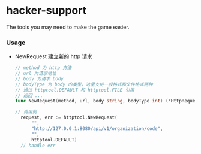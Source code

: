 # hacker-support
The tools you may need to make the game easier.

### Usage

* NewRequest 建立新的 http 请求

  ```go
  // method 为 http 方法
  // url 为请求地址
  // body 为请求 body
  // bodyType 为 body 的类型，这里支持一般格式和文件格式两种
  // 通过 httptool.DEFAULT 和 httptool.FILE 引用
  // 返回 ...
  func NewRequest(method, url, body string, bodyType int) (*HttpRequest, error)
  
  // 调用例
  	request, err := httptool.NewRequest(
  		"",
  		"http://127.0.0.1:8080/api/v1/organization/code",
  		"",
  		httptool.DEFAULT)
  	// handle err
  ```

  
